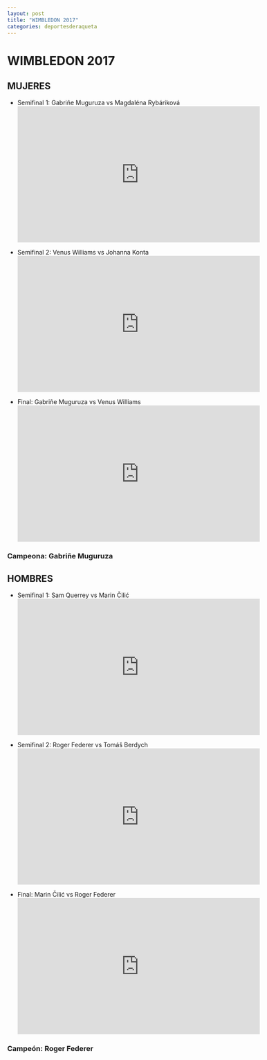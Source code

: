 ```yaml
---
layout: post
title: "WIMBLEDON 2017"
categories: deportesderaqueta
---
```


# WIMBLEDON 2017

## MUJERES

- Semifinal 1: Gabriñe Muguruza vs Magdaléna Rybáriková <iframe width="560" height="315" src="https://www.youtube.com/embed/z6wchHwlqHg" frameborder="0" allow="accelerometer; autoplay; encrypted-media; gyroscope; picture-in-picture" allowfullscreen></iframe>

- Semifinal 2: Venus Williams vs Johanna Konta <iframe width="560" height="315" src="https://www.youtube.com/embed/TmiBINrV7kU" frameborder="0" allow="accelerometer; autoplay; encrypted-media; gyroscope; picture-in-picture" allowfullscreen></iframe>

- Final: Gabriñe Muguruza vs Venus Williams <iframe width="560" height="315" src="https://www.youtube.com/embed/vInESnvjmF0" frameborder="0" allow="accelerometer; autoplay; encrypted-media; gyroscope; picture-in-picture" allowfullscreen></iframe>

### Campeona: Gabriñe Muguruza

## HOMBRES

- Semifinal 1: Sam Querrey vs Marin Čilić <iframe width="560" height="315" src="https://www.youtube.com/embed/DSFsyg48fBg" frameborder="0" allow="accelerometer; autoplay; encrypted-media; gyroscope; picture-in-picture" allowfullscreen></iframe>

- Semifinal 2: Roger Federer vs Tomáš Berdych <iframe width="560" height="315" src="https://www.youtube.com/embed/rLQTslTeANE" frameborder="0" allow="accelerometer; autoplay; encrypted-media; gyroscope; picture-in-picture" allowfullscreen></iframe>

- Final: Marin Čilić vs Roger Federer <iframe width="560" height="315" src="https://www.youtube.com/embed/1BKicTE-gvQ" frameborder="0" allow="accelerometer; autoplay; encrypted-media; gyroscope; picture-in-picture" allowfullscreen></iframe>

### Campeón: Roger Federer
